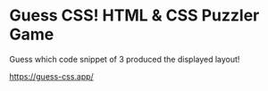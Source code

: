 Guess CSS! HTML & CSS Puzzler Game
==================================

Guess which code snippet of 3 produced the displayed layout!

https://guess-css.app/
